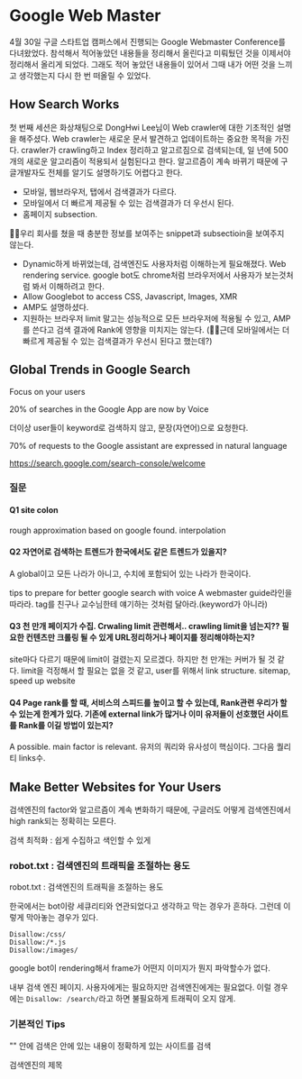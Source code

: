 # Google Web Master

4월 30일 구글 스타트업 캠퍼스에서 진행되는 Google Webmaster Conference를 다녀왔었다. 참석해서 적어놓았던 내용들을 정리해서 올린다고 미뤄뒀던 것을 이제서야 정리해서 올리게 되었다. 그래도 적어 놓았던 내용들이 있어서 그때 내가 어떤 것을 느끼고 생각했는지 다시 한 번 떠올릴 수 있었다.

## How Search Works

첫 번째 세션은 화상채팅으로 DongHwi Lee님이 Web crawler에 대한 기초적인 설명을 해주셨다. Web crawler는 새로운 문서 발견하고 업데이트하는 중요한 목적을 가진다. crawler가 crawling하고 Index 정리하고 알고르짐으로 검색되는데, 일 년에 500개의 새로운 알고리즘이 적용되서 실험된다고 한다. 알고르즘이 계속 바뀌기 때문에 구글개발자도 전체를 알기도 설명하기도 어렵다고 한다.

- 모바일, 웹브라우저, 탭에서 검색결과가 다르다.
- 모바일에서 더 빠르게 제공될 수 있는 검색결과가 더 우선시 된다.
- 홈페이지 subsection.

🤔🤔우리 회사를 쳤을 때 충분한 정보를 보여주는 snippet과 subsectioin을 보여주지 않는다. 

- Dynamic하게 바뀌었는데, 검색엔진도 사용자처럼 이해하는게 필요해졌다. Web rendering service. google bot도 chrome처럼 브라우저에서 사용자가 보는것처럼 봐서 이해하려고 한다.
- Allow Googlebot to access CSS, Javascript, Images, XMR
- AMP도 설명하셨다.
- 지원하는 브라우저 limit 말고는 성능적으로 모든 브라우저에 적용될 수 있고, AMP를 쓴다고 검색 결과에 Rank에 영향을 미치지는 않는다. (🤔🤔근데 모바일에서는 더 빠르게 제공될 수 있는 검색결과가 우선시 된다고 했는데?)

## Global Trends in Google Search

Focus on your users

20% of searches in the Google App are now by Voice

더이상 user들이 keyword로 검색하지 않고, 문장(자연어)으로 요청한다.

70% of requests to the Google assistant are expressed in natural language

https://search.google.com/search-console/welcome

### 질문

#### Q1 site colon

rough approximation based on google found. interpolation

#### Q2 자연어로 검색하는 트렌드가 한국에서도 같은 트렌드가 있을지? 

A global이고 모든 나라가 아니고, 수치에 포함되어 있는 나라가 한국이다.

tips to prepare for better google search with voice
A webmaster guide라인을 따라라. tag를 친구나 교수님한테 얘기하는 것처럼 달아라.(keyword가 아니라)

#### Q3 천 만개 페이지가 수집. Crwaling limit 관련해서.. crawling limit을 넘는지?? 필요한 컨텐츠만 크롤링 될 수 있게 URL정리하거나 페이지를 정리해야하는지?

site마다 다르기 때문에 limit이 걸렸는지 모르겠다. 하지만 천 만개는 커버가 될 것 같다. limit을 걱정해서 할 필요는 없을 것 같고, user를 위해서 link structure. sitemap, speed up website

#### Q4 Page rank를 할 때, 서비스의 스피드를 높이고 할 수 있는데, Rank관련 우리가 할 수 있는게 한계가 있다. 기존에 external link가 많거나 이미 유저들이 선호했던 사이트를 Rank를 이길 방법이 있는지?

A possible. main factor is relevant. 유저의 쿼리와 유사성이 핵심이다. 그다음 퀄리티 links수.

## Make Better Websites for Your Users

검색엔진의 factor와 알고르즘이 계속 변화하기 때문에, 구글러도 어떻게 검색엔진에서 high rank되는 정확히는 모른다.

검색 최적화 : 쉽게 수집하고 색인할 수 있게

### robot.txt : 검색엔진의 트래픽을 조절하는 용도

robot.txt : 검색엔진의 트래픽을 조절하는 용도

한국에서는 bot이랑 세큐리티와 연관되었다고 생각하고 막는 경우가 흔하다. 그런데 이렇게 막아놓는 경우가 있다.

```
Disallow:/css/
Disallow:/*.js
Disallow:/images/
```

google bot이 rendering해서 frame가 어떤지 이미지가 뭔지 파악할수가 없다.

내부 검색 엔진 페이지. 사용자에게는 필요하지만 검색엔진에게는 필요없다. 이럴 경우에는 `Disallow: /search/`라고 하면 불필요하게 트래픽이 오지 않게.

### 기본적인 Tips

"" 안에 검색은 안에 있는 내용이 정확하게 있는 사이트를 검색

검색엔진의 제목 <title> tag 몇십년 변하지 않는

meta name="description"

bookmark할 때도 title를 가져오고 title대부분은 회사명을 적었는데, 회사명이 충분히 유명하지 않다면 페이지의 내용을 파악할 수 있도록 하는 방법으로

ex) 워크넷 - 믿을 수 있는 취업 포털

나쁜 예

모든 페이지에 같은 title과 description metadata가 들어가 있다. 검색하면 다 똑같은 설명이 나온다. 페이지별로 title, description을 설정. description이 없어도 구글봇이 내용을 가져와서 보여주는데 정확하지 않을 수 있기 때문에 description을 계속 사용하는 걸 추천

최대한 텍스트로 해서. 나쁜 예로 과거 상품설명을 이미지로.
🤔🤔 근데 생각해보면 우리 MD상품 설명도 다 그림으로. 콘서트 설명도 대부분 이미지로 해서 하고 있다.

img tag에 이미지 명을 어떤 것이다 file명을 하는 거라 alt에서 이미지 설명

https://search.google.com/search-console/welcome

link nofollow 댓글이나 이런데서 링크를 스팸에서 할 수 있는 걸 방지

g.co/recaptcha/v3

### 질문

#### Q1 Alt

accessiblity를 위해서 있는 속성이었기 때문에 서술형으로 해도 좋을 것 같다.

#### Q2 이미 스팸으로 오염된 페이지는 nofollow를 했을 때 다시 복구가 되는지?

이미 오염된 페이지가 복구는 안되고 google search console등을 통해서 이제 스팸이 없다고 알려주는게 방법이 있다.

우리도 지금 url이 uuid로 되어 있는데,
이것도 url로도 페이지를 파악할 수 있게 URL

이번 저번 세션은 기초적이지만 실제로 적용이 많이 안되고 있는 것들

canoical로도 중복된 페이지 정리

링크의 올바른 활용

앵커 텍스트

다국어 지원

<link rel="alternate" hreflang="ko" href="https://www.example.com">
<link rel="alternate" hreflang="en" href="https://en.example.com">

https 검색 순위에 적용된다.

HTTPS as a ranking signal => http만 유지하고 있으면 검색에 불리해지는 것

예제에서 https://에서 image가 http://로 로딩되는 상황에서 warning이 나온다. ref //example.com으로 하는 tip

ssllabs.com 사이트에 보안 설정이 잘되어 있는지 확인가능

Mobile first indexing

g.co/mobilefriendly

모바일 검색에서 제외 될 수가 있다.

mobile first indexing

google optimizer

구조화된 

웹개발자채용
🤔🤔 로켓펀치에 있는 채용공고도 파트너가 아니다. 마크업? 추가해주면 채용공고가 여기에 나올 수 있다??

wikipedia에 연결될 수 있게?

Q&A F&Q How-to 이것도 마크업하면 바로 나오게 할 수 있다.

이렇게 markup 작업한게 Assistant에 활용될 수도 있다. (지금은 아직 활용이 별로 되고 있지 않지만)

## Site Quality

All the structured data feature

Structured data testing tool (실제와 조금은 다르게 나올 수 있어서 먼저 이 tool에서 잘나오게 하고 실제에서 한번 더 테스트 필요)

mobile friendly test

robot.txt설정되고 해서 막으면 에러 날 거다.

여기서 보이는 view 구글 검색해서 본 view이다.

AMP pages test tool

## Speed tool

## Field Data

Chrome user experience report (big query에 데이터 정리 해놓은게 있네.)

Lighthouse

## Lab Data

performance budget

A/B

https://winonmobile.withgoogle.com/

https://developers.google.com/speed/pagespeed/insights/?url=https%3A%2F%2Fwww.mymusictaste.com
https://www.google.com/search?source=hp&ei=KfDHXITPJ6OmmAWHiIWAAw&q=%EC%9B%B9%EA%B0%9C%EB%B0%9C%EC%9E%90+%EC%B1%84%EC%9A%A9&oq=%EC%9B%B9%EA%B0%9C%EB%B0%9C%EC%9E%90+%EC%B1%84%EC%9A%A9&gs_l=psy-ab.3...1597.6975..7092...12.0..1.228.2556.5j10j4......0....1..gws-wiz.....0..0i131j0.U2NsDEZ0obs&ibp=htl;jobs&sa=X&ved=2ahUKEwjmsPWGnffhAhUQMN4KHaDmD9AQiYsCKAF6BAgJECo#fpstate=tldetail&htidocid=6MJvyAAlbVmNN9HYAAAAAA%3D%3D&htivrt=jobs
https://search.google.com/test/mobile-friendly?utm_source=gws&utm_medium=onebox&utm_campaign=suit&id=Obup5adIVww6p7k5yIhJMw

https://winonmobile.withgoogle.com/